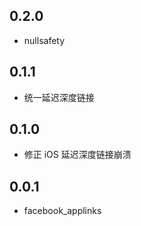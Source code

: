 ## 0.2.0

* nullsafety

## 0.1.1

* 统一延迟深度链接

## 0.1.0

* 修正 iOS 延迟深度链接崩溃

## 0.0.1

* facebook_applinks
